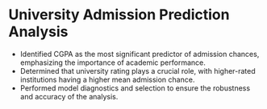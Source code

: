 # University Admission Prediction Analysis
* Identified CGPA as the most significant predictor of admission chances, emphasizing the importance of academic performance.
* Determined that university rating plays a crucial role, with higher-rated institutions having a higher mean admission chance.
* Performed model diagnostics and selection to ensure the robustness and accuracy of the analysis.
